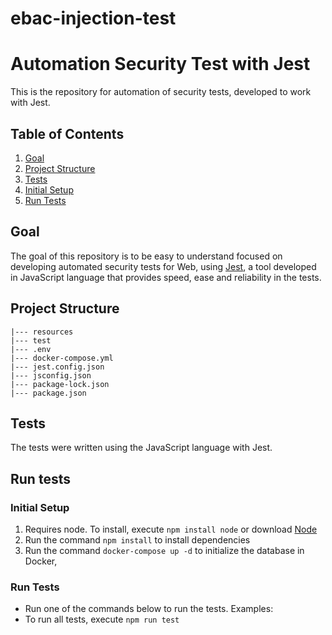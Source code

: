 # ebac-injection-test

# Automation Security Test with Jest

This is the repository for automation of security tests, developed to work with Jest.

## Table of Contents

1. [Goal](#goal)
2. [Project Structure](#project-structure)
3. [Tests](#tests)
4. [Initial Setup](#initial-setup)
5. [Run Tests](#run-tests)

## Goal

The goal of this repository is to be easy to understand focused on developing automated security tests for Web, using [Jest](https://www.jests.io/), a tool developed in JavaScript language that provides speed, ease and reliability in the tests.

## Project Structure

```
|--- resources
|--- test
|--- .env
|--- docker-compose.yml
|--- jest.config.json
|--- jsconfig.json
|--- package-lock.json
|--- package.json
```

## Tests

The tests were written using the JavaScript language with Jest.

## Run tests

### Initial Setup

1. Requires node. To install, execute `npm install node` or download [Node](https://nodejs.org/en/download/)
2. Run the command `npm install` to install dependencies
3. Run the command `docker-compose up -d` to initialize the database in Docker,

### Run Tests

- Run one of the commands below to run the tests.
  Examples:
- To run all tests, execute `npm run test`
<p>
